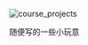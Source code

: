 ![course_projects](https://socialify.git.ci/Gaaraly/course_projects/image?description=1&font=KoHo&language=1&owner=1&pattern=Formal%20Invitation&theme=Dark)

随便写的一些小玩意
